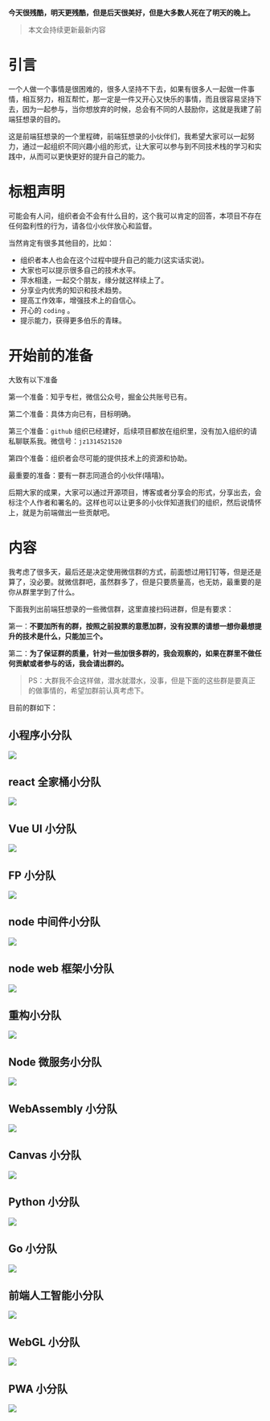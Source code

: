 **今天很残酷，明天更残酷，但是后天很美好，但是大多数人死在了明天的晚上。**

> 本文会持续更新最新内容

# 引言

一个人做一个事情是很困难的，很多人坚持不下去，如果有很多人一起做一件事情，相互努力，相互帮忙，那一定是一件又开心又快乐的事情，而且很容易坚持下去，因为一起参与，当你想放弃的时候，总会有不同的人鼓励你，这就是我建了前端狂想录的目的。

这是前端狂想录的一个里程碑，前端狂想录的小伙伴们，我希望大家可以一起努力，通过一起组织不同兴趣小组的形式，让大家可以参与到不同技术栈的学习和实践中，从而可以更快更好的提升自己的能力。

# 标粗声明

可能会有人问，组织者会不会有什么目的，这个我可以肯定的回答，本项目不存在任何盈利性的行为，请各位小伙伴放心和监督。

当然肯定有很多其他目的，比如：

- 组织者本人也会在这个过程中提升自己的能力(这实话实说)。
- 大家也可以提示很多自己的技术水平。
- 萍水相逢，一起交个朋友，缘分就这样续上了。
- 分享业内优秀的知识和技术趋势。
- 提高工作效率，增强技术上的自信心。
- 开心的 `coding` 。
- 提示能力，获得更多伯乐的青睐。

# 开始前的准备

大致有以下准备

第一个准备：知乎专栏，微信公众号，掘金公共账号已有。

第二个准备：具体方向已有，目标明确。

第三个准备：`github` 组织已经建好，后续项目都放在组织里，没有加入组织的请私聊联系我。微信号：`jz1314521520`

第四个准备：组织者会尽可能的提供技术上的资源和协助。

最重要的准备：要有一群志同道合的小伙伴(嘻嘻)。


后期大家的成果，大家可以通过开源项目，博客或者分享会的形式，分享出去，会标注个人作者和署名的。这样也可以让更多的小伙伴知道我们的组织，然后说情怀上，就是为前端做出一些贡献吧。


# 内容

我考虑了很多天，最后还是决定使用微信群的方式，前面想过用钉钉等，但是还是算了，没必要。就微信群吧，虽然群多了，但是只要质量高，也无妨，最重要的是你从群里学到了什么。

下面我列出前端狂想录的一些微信群，这里直接扫码进群，但是有要求：

第一：**不要加所有的群，按照之前投票的意愿加群，没有投票的请想一想你最想提升的技术是什么，只能加三个。**

第二：**为了保证群的质量，针对一些加很多群的，我会观察的，如果在群里不做任何贡献或者参与的话，我会请出群的。**

> PS：大群我不会这样做，潜水就潜水，没事，但是下面的这些群是要真正的做事情的，希望加群前认真考虑下。


目前的群如下：

## 小程序小分队

![](https://user-gold-cdn.xitu.io/2019/3/1/16937acd6d31ebbf?w=674&h=896&f=png&s=191433)

## react 全家桶小分队

![](https://user-gold-cdn.xitu.io/2019/3/1/169377c96b99bea5?w=674&h=896&f=png&s=195699)

## Vue UI 小分队

![](https://user-gold-cdn.xitu.io/2019/3/1/16937b4976f1ac8e?w=674&h=896&f=png&s=169840)

## FP 小分队

![](https://user-gold-cdn.xitu.io/2019/3/1/16937ea3234a39d6?w=674&h=896&f=png&s=164468)

## node 中间件小分队

![](https://user-gold-cdn.xitu.io/2019/3/1/16937a5f179f067f?w=674&h=896&f=png&s=170130)

## node web 框架小分队

![](https://user-gold-cdn.xitu.io/2019/3/1/16937ab050f27214?w=674&h=896&f=png&s=174057)

## 重构小分队

![](https://user-gold-cdn.xitu.io/2019/3/1/16937abc3c03dc94?w=674&h=896&f=png&s=169261)

## Node 微服务小分队

![](https://user-gold-cdn.xitu.io/2019/3/1/16937a617ca56a82?w=674&h=896&f=png&s=171202)

## WebAssembly 小分队

![](https://user-gold-cdn.xitu.io/2019/3/1/16937a669388e0c9?w=674&h=896&f=png&s=172562)

## Canvas 小分队

![](https://user-gold-cdn.xitu.io/2019/3/1/16937a6b42f492a3?w=674&h=896&f=png&s=168816)

## Python 小分队

![](https://user-gold-cdn.xitu.io/2019/3/1/16937ad2899c2656?w=674&h=896&f=png&s=186181)

## Go 小分队

![](https://user-gold-cdn.xitu.io/2019/3/1/16937b7116d97eb2?w=674&h=896&f=png&s=165334)

## 前端人工智能小分队

![](https://user-gold-cdn.xitu.io/2019/3/1/16937a735bde28bd?w=674&h=896&f=png&s=173506)

## WebGL 小分队

![](https://user-gold-cdn.xitu.io/2019/3/1/16937a75c7520747?w=674&h=896&f=png&s=168456)

## PWA 小分队

![](https://user-gold-cdn.xitu.io/2019/3/1/16937bfca38499b7?w=674&h=896&f=png&s=180826)
